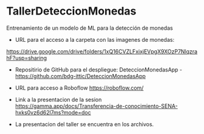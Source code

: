 # TallerDeteccionMonedas
Entrenamiento de un modelo de ML para la detección de monedas

- URL para el acceso a la carpeta con las imagenes de monedas:

https://drive.google.com/drive/folders/1xQ16CVZLFxixjEVpgX9XOzP7NlqzrahF?usp=sharing

- Repositirio de GitHub para el despliegue:
DeteccionMonedasApp - https://github.com/bdg-ittic/DeteccionMonedasApp

- URL para acceso a Roboflow
  https://roboflow.com/

- Link a la presentacion de la sesion
  https://gamma.app/docs/Transferencia-de-conocimiento-SENA-hxks0vz6d62l7ms?mode=doc
- La presentacion del taller se encuentra en los archivos.
